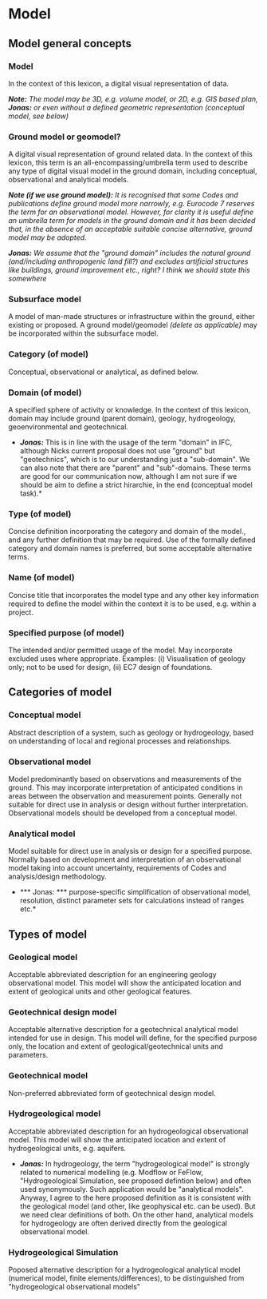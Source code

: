 # Model

## Model general concepts

### Model

In the context of this lexicon, a digital visual representation of data.

***Note:*** *The model may be 3D, e.g. volume model, or 2D, e.g. GIS based plan, ***Jonas:*** or even without a defined geometric representation (conceptual model, see below)*




### Ground model or geomodel?

A digital visual representation of ground related data.
In the context of this lexicon, this term is an all-encompassing/umbrella term used to describe any type of digital visual model 
in the ground domain, including conceptual, observational and analytical models.

***Note (if we use ground model):*** 
*It is recognised that some Codes and publications* 
*define ground model more narrowly, e.g. Eurocode 7 reserves the term for an observational* 
*model. However, for clarity it is useful define an umbrella term for models in the ground* 
*domain and it has been decided that, in the absence of an acceptable suitable concise* 
*alternative, ground model may be adopted.*

***Jonas:***
*We assume that the "ground domain" includes the natural ground (and/including anthropogenic land fill?) and excludes artificial structures like buildings, ground improvement etc., right? I think we should state this somewhere*

### Subsurface model
A model of man-made structures or infrastructure within the ground, either existing or proposed.
A ground model/geomodel *(delete as applicable)* may be incorporated within the subsurface model. 

### Category (of model)
Conceptual, observational or analytical, as defined below.

### Domain (of model)
A specified sphere of activity or knowledge. In the context of this lexicon, domain may include ground (parent domain), geology, hydrogeology,  geoenvironmental and geotechnical.
* ***Jonas:*** This is in line with the usage of the term "domain" in IFC, although Nicks current proposal does not use "ground" but "geotechnics", which is to our understanding just a "sub-domain".
We can also note that there are "parent" and "sub"-domains. These terms are good for our communication now, although I am not sure if we should be aim to define a strict hirarchie, in the end (conceptual model task).*

### Type (of model)
Concise definition incorporating the category and domain of the model., and any further definition that may be required.
Use of the formally defined category and domain names is preferred, but some acceptable alternative terms.

### Name (of model)
Concise title that incorporates the model type and any other key information required to define the model within the context it is to be used, e.g. within a project.

### Specified purpose (of model)
The intended and/or permitted usage of the model. May incorporate excluded uses where appropriate. Examples: (i) Visualisation of geology only; not to be used for design, (ii) EC7 design of foundations.


## Categories of model

### Conceptual model
Abstract description of a system, such as geology or hydrogeology, based on understanding of local and regional processes and relationships.

### Observational model
Model predominantly based on observations and measurements of the ground. This may incorporate interpretation of anticipated conditions in areas between the observation and measurement points. Generally not suitable for direct use in analysis or design without further interpretation. Observational models should be developed from a conceptual model.

### Analytical model
Model suitable for direct use in analysis or design for a specified purpose. Normally based on development and interpretation of an observational model taking into account uncertainty, requirements of Codes and analysis/design methodology.
* *** Jonas: *** purpose-specific simplification of observational model, resolution, distinct parameter sets for calculations instead of ranges etc.*

## Types of model

### Geological model
Acceptable abbreviated description for an engineering geology observational model. This model will show the anticipated location and extent of geological units and other geological features.

### Geotechnical design model
Acceptable alternative description for a geotechnical analytical model intended for use in design. This model will define, for the specified purpose only, the location and extent of geological/geotechnical units and parameters.

### Geotechnical model
Non-preferred abbreviated form of geotechnical design model.

### Hydrogeological model
Acceptable abbreviated description for an hydrogeological observational model. This model will show the anticipated location and extent of hydrogeological units, e.g. aquifers.

* ***Jonas:*** In hydrogeology, the term "hydrogeological model" is strongly related to numerical modelling (e.g. Modflow or FeFlow, "Hydrogeological Simulation, see proposed defintion below) and often used synonymously. Such application would be "analytical models". 
Anyway, I agree to the here proposed definition as it is consistent with the geological model (and other, like geophysical etc. can be used). But we need clear definitions of both.
On the other hand, analytical models for hydrogeology are often derived directly from the geological observational model.

### Hydrogeological Simulation
Poposed alternative description for a hydrogeological analytical model (numerical model, finite elements/differences), to be distinguished from "hydrogeological observational models"
